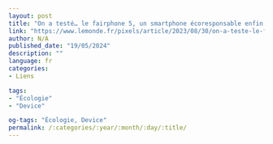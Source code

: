 ```yaml
---
layout: post
title: "On a testé… le fairphone 5, un smartphone écoresponsable enfin convaincant"
link: "https://www.lemonde.fr/pixels/article/2023/08/30/on-a-teste-le-fairphone-5-un-smartphone-ecoresponsable-enfin-convaincant_6187064_4408996.html"
author: N/A
published_date: "19/05/2024"
description: ""
language: fr
categories:
- Liens

tags:
- "Écologie"
- "Device"

og-tags: "Écologie, Device"
permalink: /:categories/:year/:month/:day/:title/
---
```

